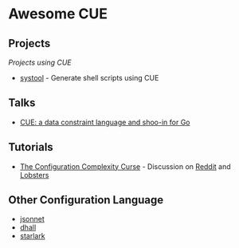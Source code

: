 # Awesome CUE

## Projects

*Projects using CUE*

 * [systool](https://github.com/hdonnay/systool) - Generate shell scripts using CUE

## Talks

 * [CUE: a data constraint language and shoo-in for Go](https://www.youtube.com/watch?v=b3fhA12KS48)

## Tutorials

 * [The Configuration Complexity Curse](https://blog.cedriccharly.com/post/20191109-the-configuration-complexity-curse/) - Discussion on [Reddit](https://www.reddit.com/r/programming/comments/dwt9gj/the_configuration_complexity_curse_dont_be_a_yaml/) and [Lobsters](https://lobste.rs/s/qderac/configuration_complexity_curse_don_t_be)

## Other Configuration Language

 * [jsonnet](https://jsonnet.org/)
 * [dhall](https://github.com/dhall-lang/dhall-lang)
 * [starlark](https://github.com/bazelbuild/starlark)

